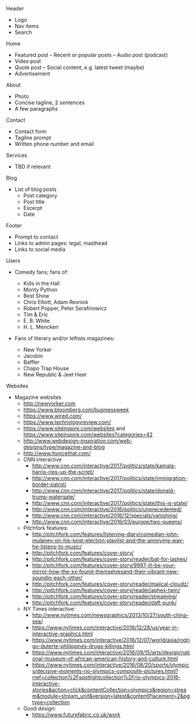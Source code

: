 <!-- Header
- Logo
- Nav items
- Tagline

Home
- Tagline intro
- Header photo
- Summary of services
- Icon and link out to each service
- Prompt to contact

About
- Photo
- Concise tagline, 2 sentences
- A few paragraphs

Contact
- Contact form
- Tagline prompt
- Written phone number and email

Services
- Tagline about services
- Enticing photo
- Paragraph intro
- Listing of each service
  - Title
  - Sentence description
  - Icon

Blog
- List of blog posts
  - Post category
  - Post title
  - Excerpt
  - Date

Footer
- Featured blog post
- Prompt to contact
- List of services
- Links to social media
 -->
 Header
- Logo
- Nav items
- Search

Home
- Featured post
– Recent or popular posts
– Audio post (podcast)
- Video post
- Quote post
– Social content, e.g. latest tweet (maybe)
- Advertisement

About
- Photo
- Concise tagline, 2 sentences
- A few paragraphs

Contact
- Contact form
- Tagline prompt
- Written phone number and email

Services
- TBD if relevant

Blog
- List of blog posts
  - Post category
  - Post title
  - Excerpt
  - Date

Footer
- Prompt to contact
- Links to admin pages: legal, masthead
- Links to social media

Users
- Comedy fans; fans of:
  - Kids in the Hall
  - Monty Python
  - Best Show
  - Chris Elliott, Adam Resnick
  - Robert Popper, Peter Serafinowicz
  - Tim & Eric
  - E. B. White
  - H. L. Mencken
  
- Fans of literary and/or leftists magazines:
  - New Yorker
  - Jacobin
  - Baffler
  - Chapo Trap House
  - New Republic & Jeet Heer

Websites
- Magazine websites
  - http://newyorker.com
  - https://www.bloomberg.com/businessweek
  - https://www.wired.com/
  - https://www.technologyreview.com/
  - https://www.siteinspire.com/websites and https://www.siteinspire.com/websites?categories=42
  - http://www.webdesign-inspiration.com/web-designs/type/magazine-and-blog
  - http://www.itsnicethat.com/
  - CNN interactive
    - http://www.cnn.com/interactive/2017/politics/state/kamala-harris-rips-up-the-script/
    - http://www.cnn.com/interactive/2017/politics/state/immigration-border-patrol/
    - http://www.cnn.com/interactive/2017/politics/state/donald-trump-watergate/
    - http://www.cnn.com/interactive/2017/politics/state/this-is-state/
    - http://www.cnn.com/interactive/2016/politics/unprecedented/
    - http://www.cnn.com/interactive/2016/12/specials/vanishing/
    - http://www.cnn.com/interactive/2016/03/europe/two-queens/
  - Pitchfork features:
    - http://pitchfork.com/features/listening-diary/comedian-john-mulaney-on-his-post-election-playlist-and-the-annoying-way-he-listens-to-music/
    - http://pitchfork.com/features/cover-story/
    - http://pitchfork.com/features/cover-story/reader/bat-for-lashes/
    - http://pitchfork.com/features/cover-story/9997-ill-be-your-mirror-how-the-xx-found-themselvesand-their-vibrant-new-soundin-each-other/
    - http://pitchfork.com/features/cover-story/reader/majical-cloudz/
    - http://pitchfork.com/features/cover-story/reader/aphex-twin/
    - http://pitchfork.com/features/cover-story/reader/streaming/
    - http://pitchfork.com/features/cover-story/reader/daft-punk/
  - NY Times interactive:
    - http://www.nytimes.com/newsgraphics/2013/10/27/south-china-sea/
    - https://www.nytimes.com/interactive/2016/12/28/us/year-in-interactive-graphics.html
    - https://www.nytimes.com/interactive/2016/12/07/world/asia/rodrigo-duterte-philippines-drugs-killings.html
    - https://www.nytimes.com/interactive/2016/09/15/arts/design/national-museum-of-african-american-history-and-culture.html
    - https://www.nytimes.com/interactive/2016/08/20/sports/olympics/decisive-moments-rio-olympics-composite-pictures.html?rref=collection%2Fspotlightcollection%2Frio-olympics-2016-interactive-stories&action=click&contentCollection=olympics&region=stream&module=stream_unit&version=latest&contentPlacement=2&pgtype=collection
  - Good design:
    - https://www.futurefabric.co.uk/work